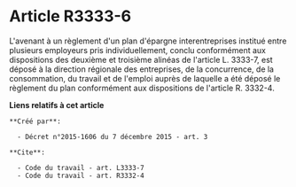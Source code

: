 # Article R3333-6

L'avenant à un règlement d'un plan d'épargne interentreprises institué entre plusieurs employeurs pris individuellement,
conclu conformément aux dispositions des deuxième et troisième alinéas de l'article L. 3333-7, est déposé à la direction
régionale des entreprises, de la concurrence, de la consommation, du travail et de l'emploi auprès de laquelle a été déposé
le règlement du plan conformément aux dispositions de l'article R. 3332-4.

**Liens relatifs à cet article**

	**Créé par**:

	  - Décret n°2015-1606 du 7 décembre 2015 - art. 3

	**Cite**:

	  - Code du travail - art. L3333-7
	  - Code du travail - art. R3332-4
